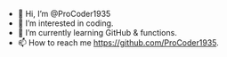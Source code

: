 - 👋 Hi, I’m @ProCoder1935
- 👀 I’m interested in coding.  
- 🌱 I’m currently learning GitHub & functions.
- 📫 How to reach me https://github.com/ProCoder1935.

<!---
ProCoder1935/ProCoder1935 is a ✨ special ✨ repository because its `README.md` (this file) appears on your GitHub profile.
You can click the Preview link to take a look at your changes.
--->
